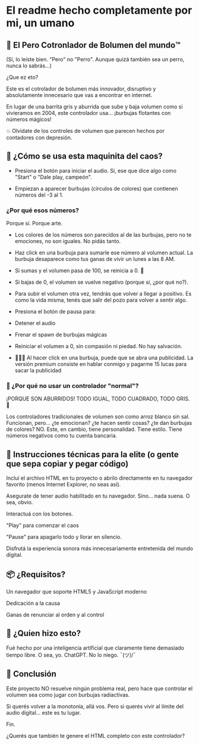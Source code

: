 # El readme hecho completamente por mi, un umano

## 🐶 El Pero Cotronlador de Bolumen del mundo™️

(Sí, lo leíste bien. "Pero" no "Perro". Aunque quizá también sea un perro, nunca lo sabrás...)

¿Que ez eto?

Este es el cotrolador de bolumen más innovador, disruptivo y absolutamente innecesario que vas a encontrar en internet.

En lugar de una barrita gris y aburrida que sube y baja volumen como si vivieramos en 2004, este controlador usa... ¡burbujas flotantes con números mágicos!

💥 Olvidate de los controles de volumen que parecen hechos por contadores con depresión.

## 🚀 ¿Cómo se usa esta maquinita del caos?

* Presiona el botón para iniciar el audio.
Sí, ese que dice algo como "Start" o "Dale play, campeón".

* Empiezan a aparecer burbujas (círculos de colores) que contienen números del -3 al 1.

### ¿Por qué esos números?

Porque sí. Porque arte.

* Los colores de los números son parecidos al de las burbujas, pero no te emociones, no son iguales. No pidás tanto.

* Haz click en una burbuja para sumarle ese número al volumen actual. La burbuja desaparece como tus ganas de vivir un lunes a las 8 AM.

* Si sumas y el volumen pasa de 100, se reinicia a 0. 🎉

* Si bajas de 0, el volumen se vuelve negativo (porque sí, ¿por qué no?).

* Para subir el volumen otra vez, tendrás que volver a llegar a positivo. Es como la vida misma, tenés que salir del pozo para volver a sentir algo.

* Presiona el botón de pausa para:

- Detener el audio

- Frenar el spawn de burbujas mágicas

- Reiniciar el volumen a 0, sin compasión ni piedad. No hay salvación.

* 🤑🤑🤑 Al hacer click en una burbuja, puede que se abra una publicidad. La versión premium consiste en hablar conmigo y pagarme 15 lucas para sacar la publicidad

### 😤 ¿Por qué no usar un controlador "normal"?

¡PORQUE SON ABURRIDOS!
TODO IGUAL, TODO CUADRADO, TODO GRIS. 🤢

Los controladores tradicionales de volumen son como arroz blanco sin sal. Funcionan, pero... ¿te emocionan? ¿te hacen sentir cosas? ¿te dan burbujas de colores? NO.
Este, en cambio, tiene personalidad. Tiene estilo. Tiene números negativos como tu cuenta bancaria.

## 🔧 Instrucciones técnicas para la elite (o gente que sepa copiar y pegar código)

Incluí el archivo HTML en tu proyecto o abrilo directamente en tu navegador favorito (menos Internet Explorer, no seas así).

Asegurate de tener audio habilitado en tu navegador. Sino... nada suena. O sea, obvio.

Interactuá con los botones.

"Play" para comenzar el caos

"Pause" para apagarlo todo y llorar en silencio.

Disfrutá la experiencia sonora más innecesariamente entretenida del mundo digital.

## 📦 ¿Requisitos?

Un navegador que soporte HTML5 y JavaScript moderno

Dedicación a la causa

Ganas de renunciar al orden y al control

## 🧠 ¿Quien hizo esto?

Fué hecho por una inteligencia artificial que claramente tiene demasiado tiempo libre.
O sea, yo. ChatGPT. No lo niego. ¯\(ツ)/¯

## 📢 Conclusión

Este proyecto NO resuelve ningún problema real, pero hace que controlar el volumen sea como jugar con burbujas radiactivas.

Si querés volver a la monotonía, allá vos. Pero si querés vivir al límite del audio digital... este es tu lugar.

Fin.

¿Querés que también te genere el HTML completo con este controlador?
